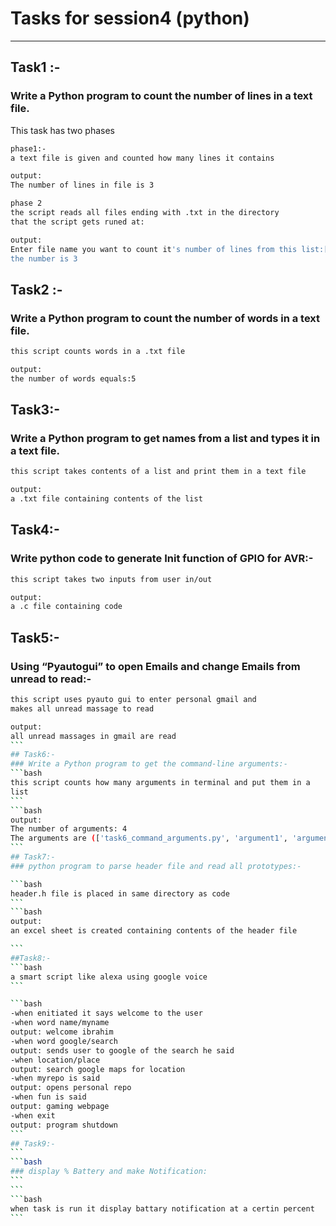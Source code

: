 # Tasks for session4 (python)
--------------------------------
## Task1 :-
### Write a Python program to count the number of lines in a text file.
This task has two phases
```bash
phase1:-
a text file is given and counted how many lines it contains

output:
The number of lines in file is 3

```
```bash
phase 2
the script reads all files ending with .txt in the directory
that the script gets runed at:

output:
Enter file name you want to count it's number of lines from this list:['text.txt']
the number is 3
```
## Task2 :-
### Write a Python program to count the number of words in a text file.
```bash
this script counts words in a .txt file
```
```bash
output:
the number of words equals:5
```
## Task3:-
### Write a Python program to get names from a list and types it in a text file.

```bash
this script takes contents of a list and print them in a text file
```
```bash
output:
a .txt file containing contents of the list
```
## Task4:-
### Write python code to generate Init function of GPIO for AVR:-
```bash
this script takes two inputs from user in/out
```
```bash
output:
a .c file containing code
```
## Task5:-
### Using “Pyautogui” to open Emails and change Emails from unread to read:-
```bash
this script uses pyauto gui to enter personal gmail and
makes all unread massage to read
```
``````bash
output:
all unread massages in gmail are read
```
## Task6:-
### Write a Python program to get the command-line arguments:-
```bash
this script counts how many arguments in terminal and put them in a
list
```
```bash
output:
The number of arguments: 4
The arguments are (['task6_command_arguments.py', 'argument1', 'argument2', 'arg3'])
```
## Task7:-
### python program to parse header file and read all prototypes:-

```bash
header.h file is placed in same directory as code 
```
```bash
output:
an excel sheet is created containing contents of the header file

```
##Task8:-
```bash
a smart script like alexa using google voice
```

```bash
-when enitiated it says welcome to the user
-when word name/myname 
output: welcome ibrahim
-when word google/search
output: sends user to google of the search he said
-when location/place
output: search google maps for location
-when myrepo is said
output: opens personal repo
-when fun is said
output: gaming webpage
-when exit
output: program shutdown
```
## Task9:-
```
```bash
### display % Battery and make Notification:
```
```
```bash
when task is run it display battary notification at a certin percent
```
